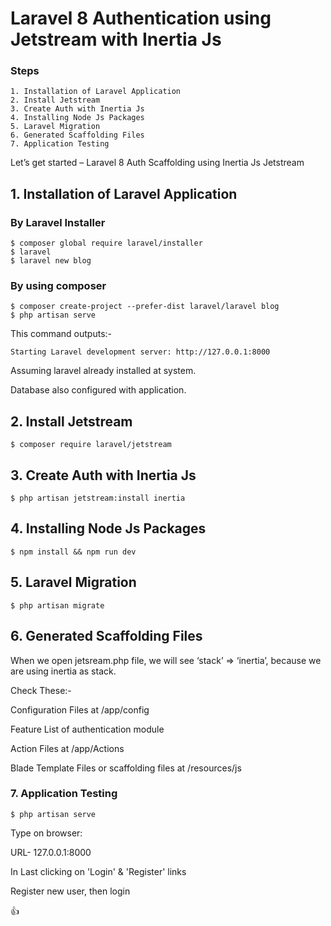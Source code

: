 # Laravel 8 Authentication using Jetstream with Inertia Js

### Steps

    1. Installation of Laravel Application
    2. Install Jetstream
    3. Create Auth with Inertia Js
    4. Installing Node Js Packages
    5. Laravel Migration
    6. Generated Scaffolding Files
    7. Application Testing

 Let’s get started – Laravel 8 Auth Scaffolding using Inertia Js Jetstream

## 1. Installation of Laravel Application

 ### By Laravel Installer

	$ composer global require laravel/installer
	$ laravel
	$ laravel new blog

### By using composer	
	$ composer create-project --prefer-dist laravel/laravel blog
	$ php artisan serve

This command outputs:-

	Starting Laravel development server: http://127.0.0.1:8000

Assuming laravel already installed at system.

Database also configured with application.

## 2. Install Jetstream
	$ composer require laravel/jetstream

## 3. Create Auth with Inertia Js

	$ php artisan jetstream:install inertia

## 4. Installing Node Js Packages

	$ npm install && npm run dev

## 5. Laravel Migration

	$ php artisan migrate

## 6. Generated Scaffolding Files

When we open jetsream.php file, we will see ‘stack’ => ‘inertia’, because we are using inertia as stack.

Check These:-

Configuration Files at /app/config

Feature List of authentication module

Action Files at /app/Actions

Blade Template Files or scaffolding files at /resources/js


### 7. Application Testing

	$ php artisan serve

Type on browser: 

URL- 127.0.0.1:8000	


In Last clicking on 'Login' & 'Register' links 

Register new user, then login


:+1:

